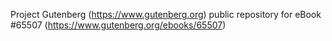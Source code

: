 Project Gutenberg (https://www.gutenberg.org) public repository for
eBook #65507 (https://www.gutenberg.org/ebooks/65507)
